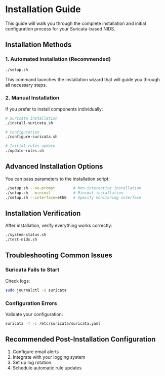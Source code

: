 # Installation Guide

This guide will walk you through the complete installation and initial configuration process for your Suricata-based NIDS.

## Installation Methods

### 1. Automated Installation (Recommended)

```bash
./setup.sh
```

This command launches the installation wizard that will guide you through all necessary steps.

### 2. Manual Installation

If you prefer to install components individually:

```bash
# Suricata installation
./install-suricata.sh

# Configuration
./configure-suricata.sh

# Initial rules update
./update-rules.sh
```

## Advanced Installation Options

You can pass parameters to the installation script:

```bash
./setup.sh --no-prompt        # Non-interactive installation
./setup.sh --minimal          # Minimal installation
./setup.sh --interface=eth0   # Specify monitoring interface
```

## Installation Verification

After installation, verify everything works correctly:

```bash
./system-status.sh
./test-nids.sh
```

## Troubleshooting Common Issues

### Suricata Fails to Start

Check logs:
```bash
sudo journalctl -u suricata
```

### Configuration Errors

Validate your configuration:
```bash
suricata -T -c /etc/suricata/suricata.yaml
```

## Recommended Post-Installation Configuration

1. Configure email alerts
2. Integrate with your logging system
3. Set up log rotation
4. Schedule automatic rule updates

